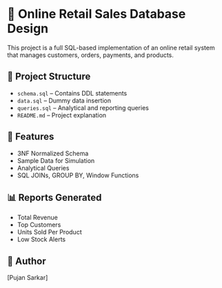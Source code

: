 # 🛒 Online Retail Sales Database Design

This project is a full SQL-based implementation of an online retail system that manages customers, orders, payments, and products.

## 📁 Project Structure
- `schema.sql` – Contains DDL statements
- `data.sql` – Dummy data insertion
- `queries.sql` – Analytical and reporting queries
- `README.md` – Project explanation

## 🧠 Features
- 3NF Normalized Schema
- Sample Data for Simulation
- Analytical Queries
- SQL JOINs, GROUP BY, Window Functions

## 📊 Reports Generated
- Total Revenue
- Top Customers
- Units Sold Per Product
- Low Stock Alerts

## 👤 Author
[Pujan Sarkar]
